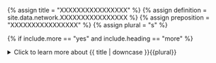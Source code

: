 <!--------------------------------------------- TITLE AND DEFINITION starts -->

{% assign title = "XXXXXXXXXXXXXXXX" %}
{% assign definition = site.data.network.XXXXXXXXXXXXXXXX %}
{% assign preposition = "XXXXXXXXXXXXXXXX" %}
{% assign plural = "s" %}

<!--------------------------------------------- TITLE AND DEFINITION ends -->

{% if include.more == "yes" and include.heading == "more" %}
<details class='detailsCollapsible'><summary class='nobr'>Click to learn more about {{ title | downcase }}{{plural}}
</summary>
{% endif %}

{% if include.heading != "" and include.heading != "more" %}
{{include.heading}} {{title}}
{% endif %}

{% if include.icon != "no" %} 

{% if include.table == "yes" and include.icon != "no" %}
<table class='definitionTable'><tr><td>
{% endif %}

<img src='images/icons/nodes/png{{include.icon}}/{{ title | downcase | replace: " ", "-" }}.png' />

{% if include.table == "yes" and include.icon != "no" %}
</td><td>
{% endif %}

{% endif %}

{% if include.definition == "bold" %}
<strong>{{ definition }}</strong>
{% else %}
{% if include.definition != "no" %}
{{ definition }}
{% endif %}
{% endif %}

{% if include.table == "yes" and include.icon != "no" %}
</td></tr></table>
{% endif %}

{% if include.more == "yes" and include.content == "more" and include.heading != "more" %}
<details class='detailsCollapsible'><summary class='nobr'>Click to learn more about {{ title | downcase }}{{plural}}
</summary>
{% endif %}

{% if include.content != "no" %}

<!--------------------------------------------- CONTENT starts -->Thorough and comprehensive testing of strategies is at the core of successful trading. Superalgos strives to put you in control of the testing process providing you with flexible tools to fit your criteria.Depending on how you use the system, how many markets and exchanges you work with, the number of trading systems you use, or the way you choose to test your strategies, you may find yourself with a large number of testing sessions. As explained in the [sorting of tasks](suite-sorting-of-tasks.html) page, the testing environment helps you organize large numbers of tasks sorting them by exchange, market, and trading mine.Superalgos handles two types of simulated tests: backtesting and paper trading. Backtesting involves testing over historic data, while paper trading is about testing on a live data stream, but without placing orders at the exchange.Trading sessions are controlled by a number of parameters that determine how the session is run. The built-in parameters provide great control and flexibility as to how to handle data sets and how to produce the resulting simulations.{% include note.html content="Please, read on and study the workings of the chain of nodes under the testing environment node. The investment of time is well worth it, as you will learn how to make the most out of the strategy-testing features built-in Superalgos." %}{% include node-deletion-warning.html %}<!--------------------------------------------- CONTENT ends -->

{% endif %}

{% if include.more == "yes" and include.content != "more" and include.heading != "more" %}
<details class='detailsCollapsible'><summary class='nobr'>Click to learn more about {{ title | downcase }}{{plural}}
</summary>
{% endif %}

{% if include.adding != "" %}

{{include.adding}} Adding {{preposition}} {{title}} Node

<!--------------------------------------------- ADDING starts -->XXXXXXXXXXXXXXXXXXXXXXXXXXXXXXXXXXXXXXXXXXXXXXXXXXXXXX<!--------------------------------------------- ADDING ends -->

{% endif %}

{% if include.configuring != "" %}

{{include.configuring}} Configuring the {{title}}

<!--------------------------------------------- CONFIGURING starts -->XXXXXXXXXXXXXXXXXXXXXXXXXXXXXXXXXXXXXXXXXXXXXXXXXXXXXX<!--------------------------------------------- CONFIGURING ends -->

{% endif %}

{% if include.starting != "" %}

{{include.starting}} Starting {{preposition}} {{title}}

<!--------------------------------------------- STARTING starts -->XXXXXXXXXXXXXXXXXXXXXXXXXXXXXXXXXXXXXXXXXXXXXXXXXXXXXX<!--------------------------------------------- STARTING ends -->

{% endif %}

{% if include.more == "yes" %}
</details>
{% endif %}